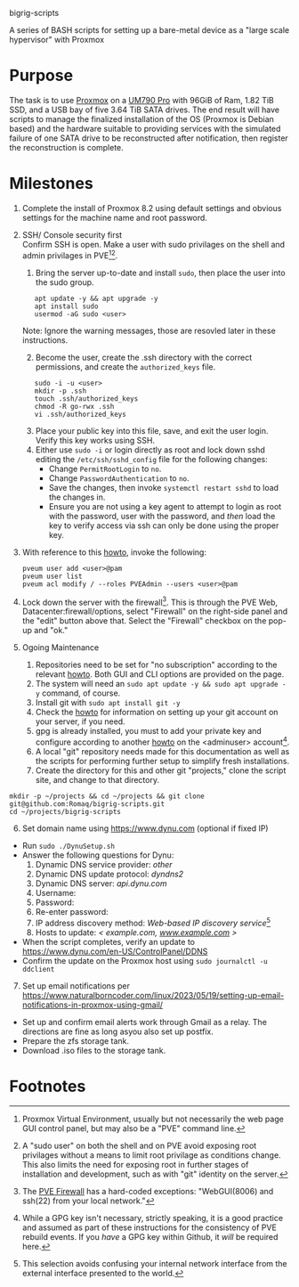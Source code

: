 bigrig-scripts

A series of BASH scripts for setting up a bare-metal device as a \"large
scale hypervisor\" with Proxmox

# Purpose

The task is to use [Proxmox](https://www.proxmox.com/en/) on a [UM790
Pro](https://store.minisforum.com/collections/all-product/products/minisforum-um790-pro)
with 96GiB of Ram, 1.82 TiB SSD, and a USB bay of five 3.64 TiB SATA
drives. The end result will have scripts to manage the finalized
installation of the OS (Proxmox is Debian based) and the hardware
suitable to providing services with the simulated failure of one SATA
drive to be reconstructed after notification, then register the
reconstruction is complete.

# Milestones

1. Complete the install of Proxmox 8.2 using default settings and obvious settings for
   the machine name and root password.

2. SSH/ Console security first     
    Confirm SSH is open. Make a user with sudo privilages on the shell and admin privilages in PVE[^1][^2].  
    1. Bring the server up-to-date and install `sudo`, then place the user into the sudo group.
    ```
       apt update -y && apt upgrade -y
       apt install sudo
       usermod -aG sudo <user>
    ```
      Note: Ignore the warning messages, those are resovled later in these instructions.
    
    2. Become the user, create the .ssh directory with the correct permissions, and create
    the `authorized_keys` file.    
    ```
       sudo -i -u <user>
       mkdir -p .ssh
       touch .ssh/authorized_keys
       chmod -R go-rwx .ssh
       vi .ssh/authorized_keys
    ```
    3. Place your public key into this file, save, and exit the user login. Verify this key works using SSH.
    4. Either use `sudo -i` or login directly as root and lock down sshd editing the `/etc/ssh/sshd_config`
       file for the following changes:
       * Change `PermitRootLogin` to `no`.
       * Change `PasswordAuthentication` to `no`.
       * Save the changes, then invoke `systemctl restart sshd` to load the changes in.
       * Ensure you are not using a key agent to attempt to login as root with the password, user with the
         password, and *then* load the key to verify access via ssh can only be done using the proper key.
3. With reference to this [howto](https://forum.proxmox.com/threads/add-pam-user-to-pve-admin-group.87036/),
   invoke the following:
   ```
   pveum user add <user>@pam
   pveum user list
   pveum acl modify / --roles PVEAdmin --users <user>@pam
   ```
4. Lock down the server with the firewall[^3].
   This is through the PVE Web, Datacenter:firewall/options, select "Firewall" on the right-side panel and
   the "edit" button above that. Select the "Firewall" checkbox on the pop-up and "ok."

5. Ogoing Maintenance  
   1. Repositories need to be set for "no subscription" according to the relevant
   [howto](https://www.virtualizationhowto.com/2022/08/proxmox-update-no-subscription-repository-configuration/).
   Both GUI and CLI options are provided on the page.
   2. The system will need an `sudo apt update -y && sudo apt upgrade -y` command, of course.
   3. Install git with `sudo apt install git -y`
   4. Check the [howto](https://git-scm.com/book/en/v2/Getting-Started-First-Time-Git-Setup)
      for information on setting up your git account on your server, if you need.
   6. gpg is already installed, you must to add your private key and configure according
   to another [howto](https://aalonso.dev/blog/2022/how-to-generate-gpg-keys-sign-commits-and-export-keys-to-another-machine)
   on the \<adminuser\> account[^4].
   7. A local "git" repository needs made for this documentation as well as the scripts
   for performing further setup to simplify fresh installations.
   8. Create the directory for this and other git "projects," clone the script site, and
   change to that directory.
```
mkdir -p ~/projects && cd ~/projects && git clone git@github.com:Romaq/bigrig-scripts.git
cd ~/projects/bigrig-scripts
```

6. Set domain name using https://www.dynu.com (optional if fixed IP)  
  * Run `sudo ./DynuSetup.sh`
  * Answer the following questions for Dynu:
    1. Dynamic DNS service provider: *other*
    2. Dynamic DNS update protocol: *dyndns2*
    3. Dynamic DNS server: *api.dynu.com*
    4. Username: *<your-user-name>*
    5. Password: *<your-password>*
    6. Re-enter password: *<your-password>*
    7. IP address discovery method: *Web-based IP discovery service*[^5]
    8. Hosts to update: *< example.com, www.example.com >*
  * When the script completes, verify an update to https://www.dynu.com/en-US/ControlPanel/DDNS
  * Confirm the update on the Proxmox host using `sudo journalctl -u ddclient`

7. Set up email notifications per https://www.naturalborncoder.com/linux/2023/05/19/setting-up-email-notifications-in-proxmox-using-gmail/

  * Set up and confirm email alerts work through Gmail as a relay. The directions are fine
      as long asyou also set up postfix.
  * Prepare the zfs storage tank.
  * Download .iso files to the storage tank.

# Footnotes
[^1]: Proxmox Virtual Environment, usually but not necessarily the web
page GUI control panel, but may also be a "PVE" command line.
[^2]: A "sudo user" on both the shell and on PVE avoid exposing root privilages without a means
to limit root privilage as conditions change. This also limits the need for exposing root
in further stages of installation and development, such as with "git" identity on the
server.
[^3]: The [PVE Firewall](https://pve.proxmox.com/wiki/Firewall#_configuration_files) has
a hard-coded exceptions: "WebGUI(8006) and ssh(22) from your local network."
[^4]: While a GPG key isn't necessary, strictly speaking, it is a good practice and assumed
as part of these instructions for the consistency of PVE rebuild events. If you *have* a GPG
key within Github, it *will* be required here.
[^5]: This selection avoids confusing your internal network interface from the external
interface presented to the world.
